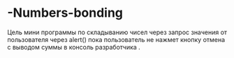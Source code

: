 # -Numbers-bonding
Цель мини программы по складыванию  чисел через запрос значения от пользователя через alert() пока пользователь не нажмет кнопку отмена с выводом суммы в консоль разработчика  . 

